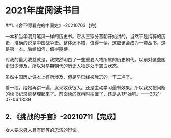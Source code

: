 # 2021年度阅读书目

##1.《舍不得看完的中国史》-20210703【完】

一本和当年明月笔风一样的历史书。它从三家分晋朝开始讲的，当然不是纯粹的历史，准确的说是中国战争史。整体还不错，值得一读。这应该会成为一套丛书，这是第一本。后续如何，值得期待。

对我的最大收益就是，我突然明白了一些重要人物所属的历史朝代。以前对这些国史很少涉及，所以对早期朝代的历史人物是处于空白状态。

虽然中国历史课本上有所涉及，但是早已经被我忘的一干二净了。

看一段，给她再讲一遍，发现收获很大。还是主动学习最有效果。所以我又把间断的读书记录真整理起来了。前面读的就再时搁置了，还是从1开始吧。——2021-07-04 13:39

## 2. 《挑战的手套》-20210711【完成】

女人要求男人具有同等的忠洁的辩论。



